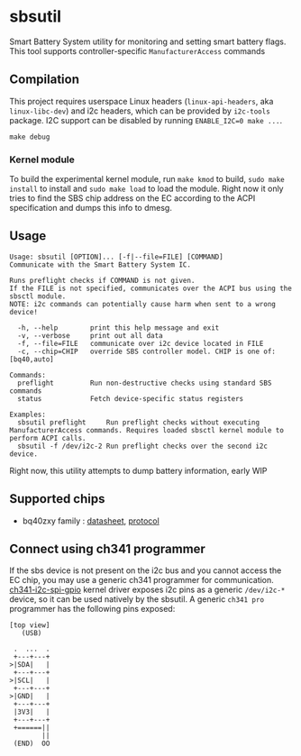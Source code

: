 # sbsutil

Smart Battery System utility for monitoring and setting smart battery flags. This tool supports controller-specific `ManufacturerAccess` commands

## Compilation

This project requires userspace Linux headers (`linux-api-headers`, aka `linux-libc-dev`) and i2c headers, which can be provided by `i2c-tools` package. I2C support can be disabled by running `ENABLE_I2C=0 make ...`.

`make debug`

### Kernel module

To build the experimental kernel module, run `make kmod` to build, `sudo make install` to install and `sudo make load` to load the module. Right now it only tries to find the SBS chip address on the EC according to the ACPI specification and dumps this info to dmesg. 

## Usage

```
Usage: sbsutil [OPTION]... [-f|--file=FILE] [COMMAND]
Communicate with the Smart Battery System IC.

Runs preflight checks if COMMAND is not given.
If the FILE is not specified, communicates over the ACPI bus using the sbsctl module.
NOTE: i2c commands can potentially cause harm when sent to a wrong device!

  -h, --help     	print this help message and exit
  -v, --verbose  	print out all data
  -f, --file=FILE	communicate over i2c device located in FILE
  -c, --chip=CHIP	override SBS controller model. CHIP is one of: [bq40,auto]

Commands:
  preflight      	Run non-destructive checks using standard SBS commands
  status         	Fetch device-specific status registers

Examples:
  sbsutil preflight    	Run preflight checks without executing ManufacturerAccess commands. Requires loaded sbsctl kernel module to perform ACPI calls.
  sbsutil -f /dev/i2c-2	Run preflight checks over the second i2c device.
```

Right now, this utility attempts to dump battery information, early WIP

## Supported chips

- bq40zxy family : [datasheet](https://www.ti.com/lit/ds/symlink/bq40z50.pdf), [protocol](https://www.ti.com/lit/ug/sluua43a/sluua43a.pdf)

## Connect using ch341 programmer

If the sbs device is not present on the i2c bus and you cannot access the EC chip, you may use a generic ch341 programmer for communication. [ch341-i2c-spi-gpio](https://github.com/frank-zago/ch341-i2c-spi-gpio) kernel driver exposes i2c pins as a generic `/dev/i2c-*` device, so it can be used natively by the sbsutil. A generic `ch341 pro` programmer has the following pins exposed:

```
[top view]
   (USB)

 .  ...  .
 +---+---+
>|SDA|   |
 +---+---+
>|SCL|   |
 +---+---+
>|GND|   |
 +---+---+
 |3V3|   |
 +---+---+
 +======||
        ||
 (END)  OO
```
